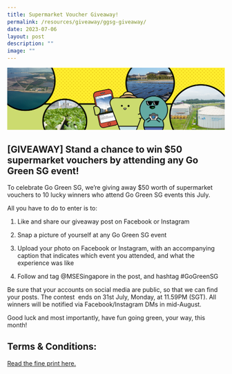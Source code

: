 ```yaml
---
title: Supermarket Voucher Giveaway!
permalink: /resources/giveaway/ggsg-giveaway/
date: 2023-07-06
layout: post
description: ""
image: ""
---
```

![](/images/Blog/giveaway-page-banner.png)
<br>
## **\[GIVEAWAY\] Stand a chance to win $50 supermarket vouchers by attending any Go Green SG event!**

  
To celebrate Go Green SG, we’re giving away $50 worth of supermarket vouchers to 10 lucky winners who attend Go Green SG events this July. 


All you have to do to enter is to:
1.  Like and share our giveaway post on Facebook or Instagram
    
2.  Snap a picture of yourself at any Go Green SG event
    
3.  Upload your photo on Facebook or Instagram, with an accompanying caption that indicates which event you attended, and what the experience was like
    
4.  Follow and tag @MSESingapore in the post, and hashtag #GoGreenSG
  
Be sure that your accounts on social media are public, so that we can find your posts. The contest&nbsp; ends on 31st July, Monday, at 11.59PM (SGT). All winners will be notified via Facebook/Instagram DMs in mid-August.

Good luck and most importantly, have fun going green, your way, this month!

  

## Terms &amp; Conditions:

[Read the fine print here.](/files/giveaway-terms-and-conditions.pdf)


